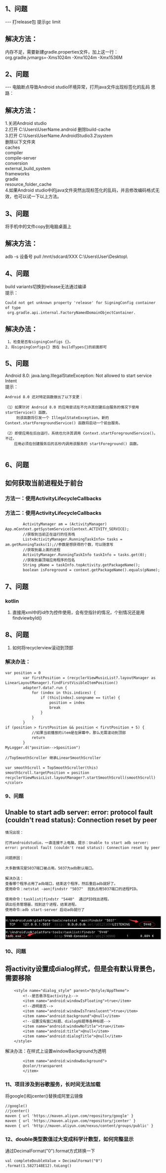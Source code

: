 ## 1、问题
--- 打release包 提示gc limit<br>
## 解决方法：
内存不足，需要新建gradle.properties文件，加上这一行：<br>org.gradle.jvmargs=-Xms1024m -Xmx1024m -Xmx1536M

## 2、问题
--- 电脑断点导致Android studio环境异常，打开java文件出现标签化的乱码
思路：

## 解决方法：

1.关闭Android studio<br>
2.打开 C:\Users\UserName.android 删除build-cache<br>
3.打开 C:\Users\UserName.AndroidStudio3.2\system<br>
删除以下文件夹<br>
caches<br>
compiler<br>
compile-server<br>
conversion<br>
external_build_system<br>
frameworks<br>
gradle<br>
resource_folder_cache<br>
4.如果Android studio中的java文件突然出现标签化的乱码，并且修改编码格式无效，也可以试一下以上方法。

## 3、问题
将手机中的文件copy到电脑桌面上
## 解决方法：
adb -s 设备号 pull /mnt/sdcard/XXX C:\Users\User\Desktop\

## 4、问题
build variants切换到release无法通过编译<br>
提示：<br>
```
Could not get unknown property 'release' for SigningConfig container of type
 org.gradle.api.internal.FactoryNamedDomainObjectContainer.
```
## 解决办法：
` 1、检查是否有signingConfigs {}。`<br>
`2、将signingConfigs{} 放在 buildTypes{}的前面即可`

## 5、问题
Android 8.0: java.lang.IllegalStateException: Not allowed to start service Intent<br>
提示：<br>
```
Android 8.0 还对特定函数做出了以下变更：
 
（1）如果针对 Android 8.0 的应用尝试在不允许其创建后台服务的情况下使用 startService() 函数，
     则该函数将引发一个 IllegalStateException。新的 Context.startForegroundService() 函数将启动一个前台服务。
 
（2）即使应用在后台运行，系统也允许其调用 Context.startForegroundService()。不过，
    应用必须在创建服务后的五秒内调用该服务的 startForeground() 函数。
```
```
```

## 6、问题
## 如何获取当前进程处于前台
### 方法一：使用ActivityLifecycleCallbacks
### 方法二：使用ActivityLifecycleCallbacks
```
        ActivityManager am = (ActivityManager) App.mContext.getSystemService(Context.ACTIVITY_SERVICE);
        //获取到当前正在运行的任务栈
        List<ActivityManager.RunningTaskInfo> tasks = am.getRunningTasks(1);//参数是想获得的个数，可以随意写
        //获取到最上面的进程
        ActivityManager.RunningTaskInfo taskInfo = tasks.get(0);
        //获取到最顶端应用程序的包名
        String pName = taskInfo.topActivity.getPackageName();
        boolean isForeground = context.getPackageName().equals(pName);
```

## 7、问题
### kotlin
1. 直接用xml中的id作为控件使用，会有空指针的情况，个别情况还是用findviewbyId()

## 8、问题
1. 如何将recyclerview滚动到顶部
### 解决办法：
```
var position = 0
        var firstPosition = (recyclerViewMusicList?.layoutManager as LinearLayoutManager).findFirstVisibleItemPosition()
        adapter?.data?.run {
            for (index in this.indices) {
                if (this[index].songname == title) {
                    position = index
                    break
                }
            }
        }
if (position > firstPosition && position < firstPosition + 5) {
            //如果当前播放的item是在屏幕中，那么无需滚动到顶部
            return
        }
MyLogger.d("position-->$position")

//TopSmoothScroller 继承LinearSmoothScroller

var smoothScroll = TopSmoothScroller(this)
smoothScroll.targetPosition = position
recyclerViewMusicList.layoutManager?.startSmoothScroll(smoothScroll)
</color>
```

### 9、问题
## Unable to start adb server: error: protocol fault (couldn't read status): Connection reset by peer

~~~
情况出现：

打开androidstudio，一直连接不上电脑，提示：Unable to start adb server: error: protocol fault (couldn't read status): Connection reset by peer

问题原因：

大多数情况是5037端口被占用。5037为adb默认端口。

解决办法：
查看哪个程序占用了adb端口，结束这个程序，然后重启adb就好了。
使用命令：netstat -aon|findstr "5037"  找到占用5037端口的进程PID。

使用命令：tasklist|findstr "5440"  通过PID找出进程。
调出任务管理器，找到这个进程，结束进程。
使用命令:adb start-server 启动adb就行了
~~~
![process1](../asset/process1.png)
![process1](../asset/process2.png)

### 10、问题
## 将activity设置成dialog样式，但是会有默认背景色，需要移除

~~~
    <style name="dialog_style" parent="@style/AppTheme">
        <!--是否悬浮在activity上-->
        <item name="android:windowIsFloating">true</item>
        <!--透明是否-->
        <item name="android:windowIsTranslucent">true</item>
        <item name="android:background">@null</item>
        <!--设置没有窗口标题、dialog标题等各种标题-->
        <item name="android:windowNoTitle">true</item>
        <item name="android:title">@null</item>
        <item name="android:dialogTitle">@null</item>
    </style>

~~~

解决办法：在样式上设置windowBackground为透明

~~~
        <item name="android:windowBackground">
        @color/transparent
        </item>
~~~

### 11、项目涉及到谷歌服务，长时间无法加载
将google()和jcenter()替换成阿里云镜像
~~~
//google()
//jcenter()
maven { url 'https://maven.aliyun.com/repository/google' }
maven { url 'https://maven.aliyun.com/repository/jcenter' }
maven { url 'http://maven.aliyun.com/nexus/content/groups/public' }
~~~

### 12、double类型数值过大变成科学计数型，如何完整显示
通过DecimalFormat("0").format方式转换一下
~~~
val completeDoubleValue = DecimalFormat("0")
.format(1.5827148E12).toLong()
~~~